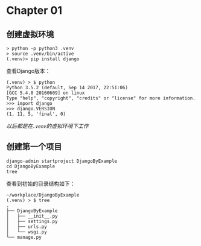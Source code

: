 # Chapter 01
## 创建虚拟环境
```
> python -p python3 .venv
> source .venv/bin/active
(.venv)> pip install django
```
查看Django版本：
```
(.venv) > $ python
Python 3.5.2 (default, Sep 14 2017, 22:51:06)
[GCC 5.4.0 20160609] on linux
Type "help", "copyright", "credits" or "license" for more information.
>>> import django
>>> django.VERSION
(1, 11, 5, 'final', 0)
```
*以后都是在`.venv`的虚拟环境下工作*

## 创建第一个项目
```
django-admin startproject DjangoByExample
cd DjangoByExample
tree
```
查看到初始的目录结构如下：
```
~/workplace/DjangoByExample
(.venv) > $ tree
.
├── DjangoByExample
│   ├── __init__.py
│   ├── settings.py
│   ├── urls.py
│   └── wsgi.py
└── manage.py
``````

